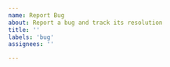 ```yaml
---
name: Report Bug
about: Report a bug and track its resolution
title: ''
labels: 'bug'
assignees: ''

---
```


<!--

Hello, and thank you for taking the time to notify the community of this issue. Please be as detailed as possible so that we can resolve the problem efficiently, including...

• Version of Directus
• Server, OS & Database Details
• Error Messages
• Steps to Reproduce
• Relevant Info, Screenshots, Schema & Logs

🐰

-->
